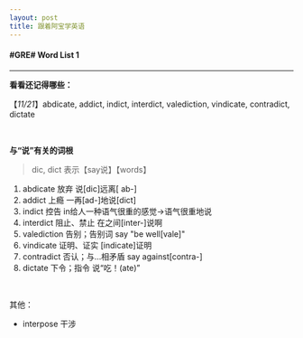 ```yaml
---
layout: post
title: 跟着阿宝学英语
---
```


#### #GRE# Word List 1

---

**看看还记得哪些：**

【*11/21*】abdicate, addict, indict, interdict, valediction, vindicate, contradict, dictate

​        

**与“说”有关的词根**

>dic, dict 表示【say说】【words】

1. abdicate 放弃    说[dic]远离[ ab-]
2. addict 上瘾     一再[ad-]地说[dict]
3. indict 控告    in给人一种语气很重的感觉→语气很重地说
4. interdict 阻止、禁止    在之间[inter-]说啊
5. valediction 告别；告别词    say "be well[vale]"
6. vindicate 证明、证实    [indicate]证明
7. contradict 否认；与...相矛盾    say against[contra-]
8. dictate 下令；指令    说“吃！(ate)”

​      

其他：

- interpose 干涉

